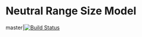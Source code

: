 # Neutral Range Size Model

master|[![Build Status](https://travis-ci.org/thijsjanzen/Neutral_Range_Size.svg?branch=master)](https://travis-ci.org/thijsjanzen/Neutral_Range_Size)
